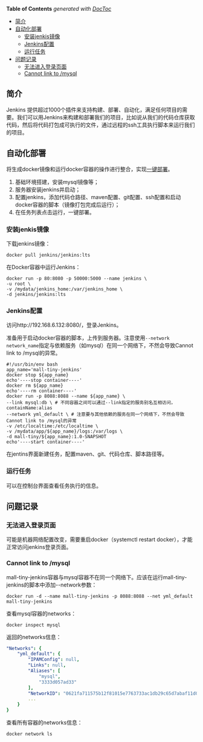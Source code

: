<!-- START doctoc generated TOC please keep comment here to allow auto update -->
<!-- DON'T EDIT THIS SECTION, INSTEAD RE-RUN doctoc TO UPDATE -->
**Table of Contents**  *generated with [DocToc](https://github.com/thlorenz/doctoc)*

- [简介](#%E7%AE%80%E4%BB%8B)
- [自动化部署](#%E8%87%AA%E5%8A%A8%E5%8C%96%E9%83%A8%E7%BD%B2)
  - [安装jenkis镜像](#%E5%AE%89%E8%A3%85jenkis%E9%95%9C%E5%83%8F)
  - [Jenkins配置](#jenkins%E9%85%8D%E7%BD%AE)
  - [运行任务](#%E8%BF%90%E8%A1%8C%E4%BB%BB%E5%8A%A1)
- [问题记录](#%E9%97%AE%E9%A2%98%E8%AE%B0%E5%BD%95)
  - [无法进入登录页面](#%E6%97%A0%E6%B3%95%E8%BF%9B%E5%85%A5%E7%99%BB%E5%BD%95%E9%A1%B5%E9%9D%A2)
  - [Cannot link to /mysql](#cannot-link-to-mysql)

<!-- END doctoc generated TOC please keep comment here to allow auto update -->

## 简介

Jenkins 提供超过1000个插件来支持构建、部署、自动化，满足任何项目的需要。我们可以用Jenkins来构建和部署我们的项目，比如说从我们的代码仓库获取代码，然后将代码打包成可执行的文件，通过远程的ssh工具执行脚本来运行我们的项目。



## 自动化部署

将生成docker镜像和运行docker容器的操作进行整合，实现[一键部署](https://mp.weixin.qq.com/s/tQqvgSc9cHBtnqRQSbI4aw)。

1. 基础环境搭建，安装mysql镜像等；
2. 服务器安装jenkins并启动；
3. 配置jenkins，添加代码仓路径、maven配置、git配置、ssh配置和启动docker容器的脚本（镜像打包完成后运行）；
4. 在任务列表点击运行，一键部署。

### 安装jenkis镜像

下载jenkins镜像：

```
docker pull jenkins/jenkins:lts
```

在Docker容器中运行Jenkins：

```
docker run -p 80:8080 -p 50000:5000 --name jenkins \
-u root \
-v /mydata/jenkins_home:/var/jenkins_home \
-d jenkins/jenkins:lts
```

### Jenkins配置

访问http://192.168.6.132:8080/，登录Jenkins。

准备用于启动docker容器的脚本，上传到服务器。注意使用`--network network_name`指定与依赖服务（如mysql）在同一个网络下，不然会导致Cannot link to /mysql的异常。

```
#!/usr/bin/env bash
app_name='mall-tiny-jenkins'
docker stop ${app_name}
echo'----stop container----'
docker rm ${app_name}
echo'----rm container----'
docker run -p 8088:8088 --name ${app_name} \
--link mysql:db \ # 不同容器之间可以通过--link指定的服务别名互相访问，containName:alias
--network yml_default \ # 注意要与其他依赖的服务在同一个网络下，不然会导致Cannot link to /mysql的异常
-v /etc/localtime:/etc/localtime \
-v /mydata/app/${app_name}/logs:/var/logs \
-d mall-tiny/${app_name}:1.0-SNAPSHOT
echo'----start container----'
```

在jentins界面新建任务，配置maven、git、代码仓库、脚本路径等。

### 运行任务

可以在控制台界面查看任务执行的信息。



## 问题记录

### 无法进入登录页面

可能是机器网络配置改变，需要重启docker（systemctl restart docker），才能正常访问jenkins登录页面。

### Cannot link to /mysql

mall-tiny-jenkins容器与mysql容器不在同一个网络下。应该在运行mall-tiny-jenkins的脚本中添加--network参数：

```
docker run -d --name mall-tiny-jenkins -p 8088:8088 --net yml_default mall-tiny-jenkins
```

查看mysql容器的networks：

```
docker inspect mysql
```

返回的networks信息：

```yaml
"Networks": {
    "yml_default": {
        "IPAMConfig": null,
        "Links": null,
        "Aliases": [
            "mysql",
            "3333d057ad33"
        ],
        "NetworkID": "0621fa711575b12f81015e7763733ac1db29c65d7abaf11d0b5da0484f5f70ea",
        ...
    }
}
```

查看所有容器的networks信息：

```
docker network ls
```


